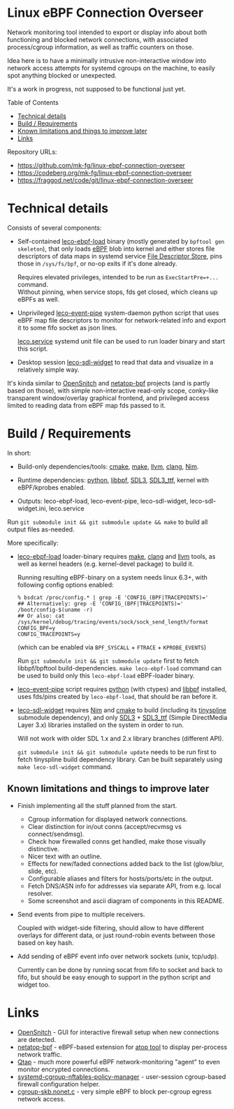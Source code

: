 Linux eBPF Connection Overseer
==============================

Network monitoring tool intended to export or display info about both
functioning and blocked network connections, with associated process/cgroup
information, as well as traffic counters on those.

Idea here is to have a minimally intrusive non-interactive window into network
access attempts for systemd cgroups on the machine, to easily spot anything
blocked or unexpected.

It's a work in progress, not supposed to be functional just yet.

Table of Contents

- [Technical details](#hdr-technical_details)
- [Build / Requirements](#hdr-build___requirements)
- [Known limitations and things to improve later]
- [Links](#hdr-links)

Repository URLs:

- <https://github.com/mk-fg/linux-ebpf-connection-overseer>
- <https://codeberg.org/mk-fg/linux-ebpf-connection-overseer>
- <https://fraggod.net/code/git/linux-ebpf-connection-overseer>

[Known limitations and things to improve later]:
  #hdr-known_limitations_and_things_to_improve_later


<a name=hdr-technical_details></a>
# Technical details

Consists of several components:

- Self-contained [leco-ebpf-load] binary (mostly generated by `bpftool gen skeleton`),
  that only loads [eBPF] blob into kernel and either stores file descriptors of
  data maps in systemd service [File Descriptor Store], pins those in `/sys/fs/bpf`,
  or no-op exits if it's done already.

    Requires elevated privileges, intended to be run as `ExecStartPre=+...` command.\
    Without pinning, when service stops, fds get closed, which cleans up eBPFs as well.

- Unprivileged [leco-event-pipe] system-daemon python script that uses eBPF map file
  descriptors to monitor for network-related info and export it to some fifo socket as json lines.

    [leco.service] systemd unit file can be used to run loader binary and start this script.

- Desktop session [leco-sdl-widget] to read that data and visualize in a relatively simple way.

It's kinda similar to [OpenSnitch] and [netatop-bpf] projects (and is partly based
on those), with simple non-interactive read-only scope, conky-like transparent
window/overlay graphical frontend, and privileged access limited to reading data
from eBPF map fds passed to it.

[leco-ebpf-load]: loader.c
[eBPF]: https://docs.ebpf.io/
[File Descriptor Store]: https://systemd.io/FILE_DESCRIPTOR_STORE/
[leco-event-pipe]: leco-event-pipe
[leco.service]: leco.service
[leco-sdl-widget]: widget.nim
[OpenSnitch]: https://github.com/evilsocket/opensnitch
[netatop-bpf]: https://github.com/bytedance/netatop-bpf


<a name=hdr-build___requirements></a>
# Build / Requirements

In short:

- Build-only dependencies/tools: [cmake], [make], [llvm], [clang], [Nim].

- Runtime dependencies: [python], [libbpf], [SDL3], [SDL3_ttf], kernel with eBPF/kprobes enabled.

- Outputs: leco-ebpf-load, leco-event-pipe, leco-sdl-widget, leco-sdl-widget.ini, leco.service

Run `git submodule init && git submodule update && make` to build all output files as-needed.

More specifically:

- [leco-ebpf-load] loader-binary requires [make], [clang] and [llvm] tools,
  as well as kernel headers (e.g. kernel-devel package) to build it.

    Running resulting eBPF-binary on a system needs linux 6.3+,
    with following config options enabled:

    ``` console
    % bsdcat /proc/config.* | grep -E 'CONFIG_(BPF|TRACEPOINTS)='
    ## Alternatively: grep -E 'CONFIG_(BPF|TRACEPOINTS)=' /boot/config-$(uname -r)
    ## Or also: cat /sys/kernel/debug/tracing/events/sock/sock_send_length/format
    CONFIG_BPF=y
    CONFIG_TRACEPOINTS=y
    ```

    (which can be enabled via `BPF_SYSCALL` + `FTRACE` + `KPROBE_EVENTS`)

    Run `git submodule init && git submodule update` first to fetch
    libbpf/bpftool build-dependencies. `make leco-ebpf-load` command
    can be used to build only this `leco-ebpf-load` eBPF-loader binary.

- [leco-event-pipe] script requires [python] (with ctypes) and [libbpf] installed,
  uses fds/pins created by `leco-ebpf-load`, that should be ran before it.

- [leco-sdl-widget] requires [Nim] and [cmake] to build (including its [tinyspline]
  submodule dependency), and only [SDL3] + [SDL3_ttf] (Simple DirectMedia Layer 3.x)
  libraries installed on the system in order to run.

  Will not work with older SDL 1.x and 2.x library branches (different API).

  `git submodule init && git submodule update` needs to be run first
  to fetch tinyspline build dependency library.
  Can be built separately using `make leco-sdl-widget` command.

[cmake]: https://cmake.org/
[make]: https://www.gnu.org/software/make
[clang]: https://clang.llvm.org/
[llvm]: https://llvm.org/
[Nim]: https://nim-lang.org/
[python]: https://www.python.org/
[libbpf]: https://github.com/libbpf/libbpf
[SDL3]: https://libsdl.org/
[SDL3_ttf]: https://github.com/libsdl-org/SDL_ttf
[tinyspline]: https://github.com/msteinbeck/tinyspline/


<a name=hdr-known_limitations_and_things_to_improve_later></a>
## Known limitations and things to improve later

- Finish implementing all the stuff planned from the start.

    - Cgroup information for displayed network connections.
    - Clear distinction for in/out conns (accept/recvmsg vs connect/sendmsg).
    - Check how firewalled conns get handled, make those visually distinctive.
    - Nicer text with an outline.
    - Effects for new/faded connections added back to the list (glow/blur, slide, etc).
    - Configurable aliases and filters for hosts/ports/etc in the output.
    - Fetch DNS/ASN info for addresses via separate API, from e.g. local resolver.
    - Some screenshot and ascii diagram of components in this README.

- Send events from pipe to multiple receivers.

    Coupled with widget-side filtering, should allow to have different overlays
    for different data, or just round-robin events between those based on key hash.

- Add sending of eBPF event info over network sockets (unix, tcp/udp).

    Currently can be done by running socat from fifo to socket and back to fifo,
    but should be easy enough to support in the python script and widget too.


<a name=hdr-links></a>
# Links

- [OpenSnitch] - GUI for interactive firewall setup when new connections are detected.
- [netatop-bpf] - eBPF-based extension for [atop tool] to display per-process network traffic.
- [Qtap] - much more powerful eBPF network-monitoring "agent" to even monitor encrypted connections.
- [systemd-cgroup-nftables-policy-manager] - user-session cgroup-based firewall configuration helper.
- [cgroup-skb.nonet.c] - very simple eBPF to block per-cgroup egress network access.

[Qtap]: https://qpoint.io/qtap
[atop tool]: https://www.atoptool.nl/
[systemd-cgroup-nftables-policy-manager]:
  https://github.com/mk-fg/systemd-cgroup-nftables-policy-manager
[cgroup-skb.nonet.c]: https://github.com/mk-fg/fgtk/blob/master/bpf/cgroup-skb.nonet.c
